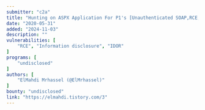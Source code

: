```yaml
---
submitter: "c2a"
title: "Hunting on ASPX Application For P1's [Unauthenticated SOAP,RCE, Info Disclosure]"
date: "2020-05-31"
added: "2024-11-03"
description: ""
vulnerabilities: [
    "RCE", "Information disclosure", "IDOR"
]
programs: [
    "undisclosed"
]
authors: [
    "ElMahdi Mrhassel (@ElMrhassel)"
]
bounty: "undisclosed"
link: "https://elmahdi.tistory.com/3"
---
```




